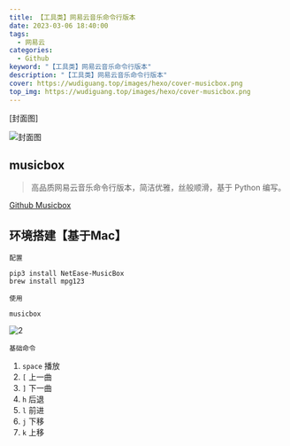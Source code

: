 ```yaml
---
title: 【工具类】网易云音乐命令行版本
date: 2023-03-06 18:40:00
tags: 
  - 网易云
categories: 
  - Github
keyword: "【工具类】网易云音乐命令行版本"
description: "【工具类】网易云音乐命令行版本"
cover: https://wudiguang.top/images/hexo/cover-musicbox.png
top_img: https://wudiguang.top/images/hexo/cover-musicbox.png
---
```


[封面图]

![封面图](https://wudiguang.top/images/hexo/musicbox_1.png)

## musicbox
> 高品质网易云音乐命令行版本，简洁优雅，丝般顺滑，基于 Python 编写。

[Github Musicbox](https://github.com/darknessomi/musicbox)

## 环境搭建【基于Mac】

`配置`

```shell
pip3 install NetEase-MusicBox
brew install mpg123
```

`使用`

```shell
musicbox
```

![2](https://wudiguang.top/images/hexo/musicbox_2.png)

`基础命令`

1. `space` 播放
2. `[` 上一曲
3. `]` 下一曲
4. `h` 后退
5. `l` 前进
6. `j` 下移
7. `k` 上移